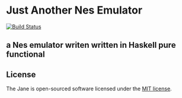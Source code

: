 # Just Another Nes Emulator 
[![Build Status](https://travis-ci.org/willianszwy/jane.svg?branch=master)](https://travis-ci.org/willianszwy/jane)
## a Nes emulator writen written in Haskell pure functional

## License

The Jane is open-sourced software licensed under the [MIT license](http://opensource.org/licenses/MIT).
